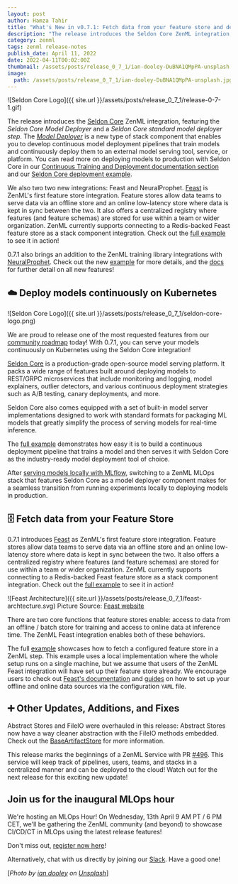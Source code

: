 ```yaml
---
layout: post
author: Hamza Tahir
title: "What's New in v0.7.1: Fetch data from your feature store and deploy models on Kubernetes"
description: "The release introduces the Seldon Core ZenML integration, featuring the Seldon Core Model Deployer and a Seldon Core standard model deployer step. It also includes two new integrations with Feast as ZenML's first feature store addition and NeuralProphet adding to the growing list of training libraries supported."
category: zenml
tags: zenml release-notes
publish_date: April 11, 2022
date: 2022-04-11T00:02:00Z
thumbnail: /assets/posts/release_0_7_1/ian-dooley-DuBNA1QMpPA-unsplash.jpg
image:
  path: /assets/posts/release_0_7_1/ian-dooley-DuBNA1QMpPA-unsplash.jpg
---
```


![Seldon Core Logo]({{ site.url }}/assets/posts/release_0_7_1/release-0-7-1.gif)

The release introduces the [Seldon Core](https://github.com/SeldonIO/seldon-core) ZenML integration, featuring the *Seldon Core Model Deployer* and a *Seldon Core standard model deployer step*. The [*Model Deployer*](https://docs.zenml.io/core-concepts#model-deployer) is a new type of stack component that enables you to develop continuous model deployment pipelines that train models and continuously deploy them to an external model serving tool, service, or platform. You can read more on deploying models to production with Seldon Core in our [Continuous Training and Deployment documentation section](https://docs.zenml.io/features/continuous-training-and-deployment) and our [Seldon Core deployment example](https://github.com/zenml-io/zenml/tree/main/examples/seldon_deployment).

We also two two new integrations: Feast and NeuralProphet. [Feast](https://feast.dev) is ZenML's first feature store integration. Feature stores allow data teams to serve data via an offline store and an online low-latency store where data is kept in sync between the two. It also offers a centralized registry where features (and feature schemas) are stored for use within a team or wider organization. ZenML currently supports connecting to a Redis-backed Feast feature store as a stack component integration. Check out the [full example](https://github.com/zenml-io/zenml/tree/release/0.7.1/examples/feature_store) to see it in action!

0.7.1 also brings an addition to the ZenML training library integrations with [NeuralProphet](https://neuralprophet.com/html/index.html). Check out the new [example](https://github.com/zenml-io/zenml/tree/main/examples) for more details, and the [docs](https://docs.zenml.io) for further detail on all new features!

## ☁️ Deploy models continuously on Kubernetes

![Seldon Core Logo]({{ site.url }}/assets/posts/release_0_7_1/seldon-core-logo.png)

We are proud to release one of the most requested features from our [community roadmap](https://zenml.io/roadmap) today! With 0.7.1, you can serve your models continuously on Kubernetes using the Seldon Core integration!

[Seldon Core](https://github.com/SeldonIO/seldon-core) is a production-grade open-source model serving platform. It packs a wide range of features built around deploying models to REST/GRPC microservices that include monitoring and  logging, model explainers, outlier detectors, and various continuous deployment
strategies such as A/B testing, canary deployments, and more.

Seldon Core also comes equipped with a set of built-in model server implementations designed to work with standard formats for packaging ML models that greatly simplify the process of serving models for real-time inference.

The [full example](https://github.com/zenml-io/zenml/tree/main/examples/seldon_deployment) demonstrates how easy it is to build a continuous deployment pipeline that trains a model and then serves it with Seldon Core as the industry-ready model deployment tool of choice.

After [serving models locally with MLflow](https://github.com/zenml-io/zenml/tree/main/examples/mlflow_deployment), switching to a ZenML MLOps stack that features Seldon Core as a model deployer component makes for a seamless transition from running experiments locally to deploying models in production.

## 🗄️ Fetch data from your Feature Store

0.7.1 introduces [Feast](https://feast.dev) as ZenML's first feature store integration. Feature stores allow data teams to serve data via an offline store and an online low-latency store where data is kept in sync between the two. It also offers a centralized registry where features (and feature schemas) are stored for use within a team or wider organization. ZenML currently supports connecting to a Redis-backed Feast feature store as a stack component integration. Check out the [full example](https://github.com/zenml-io/zenml/tree/release/0.7.1/examples/feature_store) to see it in action! 

![Feast Architecture]({{ site.url }}/assets/posts/release_0_7_1/feast-archtecture.svg)
Picture Source: [Feast website](https://feast.dev)

There are two core functions that feature stores enable: access to data from an offline / batch store for training and access to online data at inference time. The ZenML Feast integration enables both of these behaviors.

The full [example](https://github.com/zenml-io/zenml/tree/main/examples/feature_store) showcases how to fetch a configured feature store in a ZenML step.  This example uses a local implementation where the whole setup runs on a single machine, but we assume that users of the ZenML Feast integration will have set up their feature store already. We encourage users to check out [Feast's documentation](https://docs.feast.dev/) and [guides](https://docs.feast.dev/how-to-guides/) on how to set up your offline and online data sources via the configuration `YAML` file.

## ➕ Other Updates, Additions, and Fixes

Abstract Stores and FileIO were overhauled in this release: Abstract Stores now have a way cleaner abstraction with the FileIO methods embedded. Check out the [BaseArtifactStore](https://github.com/zenml-io/zenml/blob/main/src/zenml/artifact_stores/base_artifact_store.py#L68) for more information.

This release marks the beginnings of a ZenML Service with PR [#496](https://github.com/zenml-io/zenml/pull/496). This service will keep track of pipelines, users, teams, and stacks in a centralized manner and can be deployed to the cloud! Watch out for the next release for this exciting new update!

## Join us for the inaugural MLOps hour

We're hosting an MLOps Hour! On Wednesday, 13th April 9 AM PT / 6 PM CET, we'll be gathering the ZenML community (and beyond) to showcase CI/CD/CT in MLOps using the latest release features!

Don't miss out, [register now here](https://www.eventbrite.de/e/zenml-mlops-hour-from-experimentation-to-continuous-deployment-tickets-313855027837
)!

Alternatively, chat with us directly by joining our [Slack](https://zenml.io/slack-invite/). Have a good one!

[*Photo by <a
href="https://unsplash.com/@sadswim?utm_source=unsplash&utm_medium=referral&utm_content=creditCopyText">ian
dooley</a> on <a
href="https://unsplash.com/s/photos/balloon?utm_source=unsplash&utm_medium=referral&utm_content=creditCopyText">Unsplash</a>*]
